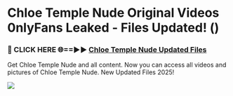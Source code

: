 # Chloe Temple Nude Original Videos 0nlyFans Leaked - Files Updated! ()

<h3>🔴 CLICK HERE 🌐==►► <a href="https://tinyurl.com/2p9ay9w9" rel="nofollow">Chloe Temple Nude Updated Files</a></h3>

Get Chloe Temple Nude and all content. Now you can access all videos and pictures of Chloe Temple Nude. New Updated Files 2025!

[![](https://i.imgur.com/KQgVmj3.gif)](https://tinyurl.com/2p9ay9w9)
